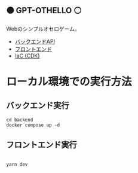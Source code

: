 :black_circle: GPT-OTHELLO :white_circle:
----------------------------------------

Webのシンプルオセロゲーム。

* [バックエンドAPI](./backend)
* [フロントエンド](./frontend)
* [IaC (CDK)](./cdk)

# ローカル環境での実行方法

## バックエンド実行

```
cd backend
docker compose up -d
```

## フロントエンド実行

```

```

```
yarn dev
```
